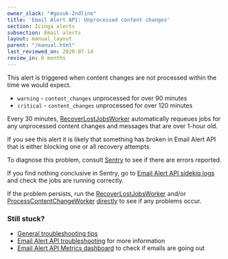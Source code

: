 ```yaml
---
owner_slack: "#govuk-2ndline"
title: 'Email Alert API: Unprocessed content changes'
section: Icinga alerts
subsection: Email alerts
layout: manual_layout
parent: "/manual.html"
last_reviewed_on: 2020-07-14
review_in: 6 months
---
```


This alert is triggered when content changes are not processed within the time we would expect.

* `warning` - `content_changes` unprocessed for over 90 minutes
* `critical` - `content_changes` unprocessed for over 120 minutes

Every 30 minutes, [RecoverLostJobsWorker] automatically requeues jobs for any
unprocessed content changes and messages that are over 1-hour old.

If you see this alert it is likely that something has broken in Email Alert API
that is either blocking one or all recovery attempts.

To diagnose this problem, consult [Sentry](https://sentry.io/organizations/govuk/issues/?project=202220)
to see if there are errors reported.

If you find nothing conclusive in Sentry, go to [Email Alert API sidekiq logs] and check the jobs are running correctly.

If the problem persists, run the [RecoverLostJobsWorker] and/or [ProcessContentChangeWorker] [directly](https://stackoverflow.com/a/48543738)
to see if any problems occur.

### Still stuck?

* [General troubleshooting tips]
* [Email Alert API troubleshooting] for more information
* [Email Alert API Metrics dashboard] to check if emails are going out


[Email Alert API sidekiq logs]: https://docs.publishing.service.gov.uk/manual/logging.html#kibana
[RecoverLostJobsWorker]: https://github.com/alphagov/email-alert-api/blob/master/app/workers/recover_lost_jobs_worker.rb
[ProcessContentChangeWorker]: https://github.com/alphagov/email-alert-api/blob/master/app/workers/process_content_change_worker.rb

[General troubleshooting tips]: /manual/email-troubleshooting.html
[Email Alert API troubleshooting]: /apis/email-alert-api/troubleshooting.html
[Email Alert API Metrics dashboard]: https://grafana.production.govuk.digital/dashboard/file/email_alert_api.json?refresh=10s&orgId=1
